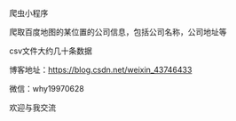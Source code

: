 ﻿爬虫小程序

爬取百度地图的某位置的公司信息，包括公司名称，公司地址等

csv文件大约几十条数据

博客地址：https://blog.csdn.net/weixin_43746433

微信：why19970628

欢迎与我交流
